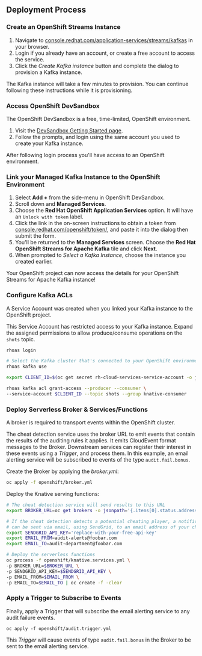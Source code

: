 ## Deployment Process

### Create an OpenShift Streams Instance

1. Navigate to [console.redhat.com/application-services/streams/kafkas](https://console.redhat.com/application-services/streams/kafkas) in your browser.
2. Login if you already have an account, or create a free account to access the service.
3. Click the *Create Kafka instance* button and complete the dialog to provision a Kafka instance.

The Kafka instance will take a few minutes to provision. You can continue following these instructions while it is provisioning.

### Access OpenShift DevSandbox

The OpenShift DevSandbox is a free, time-limited, OpenShift environment.

1. Visit the [DevSandbox Getting Started page](https://developers.redhat.com/developer-sandbox/get-started).
2. Follow the prompts, and login using the same account you used to create your Kafka instance.

After following login process you'll have access to an OpenShift environment.

### Link your Managed Kafka Instance to the OpenShift Environment

1. Select **Add +** from the side-menu in OpenShift DevSandbox.
1. Scroll down and **Managed Services**.
1. Choose the **Red Hat OpenShift Application Services** option. It will have an `Unlock with token` label.
1. Click the link in the on-screen instructions to obtain a token from [console.redhat.com/openshift/token/](https://console.redhat.com/openshift/token/), and paste it into the dialog then submit the form.
1. You'll be returned to the **Managed Services** screen. Choose the **Red Hat OpenShift Streams for Apache Kafka** tile and click **Next**.
1. When prompted to *Select a Kafka Instance*, choose the instance you created earlier.

Your OpenShift project can now access the details for your OpenShift Streams for Apache Kafka instance!

### Configure Kafka ACLs

A Service Account was created when you linked your Kafka instance to the OpenShift project.

This Service Account has restricted access to your Kafka instance. Expand the assigned permissions to allow produce/consume operations on the `shots` topic.

```bash
rhoas login

# Select the Kafka cluster that's connected to your OpenShift environment
rhoas kafka use

export CLIENT_ID=$(oc get secret rh-cloud-services-service-account -o jsonpath='{.data.client-id}' | base64 --decode)

rhoas kafka acl grant-access --producer --consumer \
--service-account $CLIENT_ID --topic shots --group knative-consumer
```

### Deploy Serverless Broker & Services/Functions

A broker is required to transport events within the OpenShift cluster.

The cheat detection service uses the broker URL to emit events that contain the
results of the auditing rules it applies. It emits CloudEvent format messages
to the Broker. Downstream services can register their interest in these events
using a *Trigger*, and process them. In this example, an email alerting service
will be subscribed to events of the type `audit.fail.bonus`. 

Create the Broker by applying the *broker.yml*:

```bash
oc apply -f openshift/broker.yml
```

Deploy the Knative serving functions:

```bash
# The cheat detection service will send results to this URL
export BROKER_URL=oc get brokers -o jsonpath='{.items[0].status.address.url}'

# If the cheat detection detects a potential cheating player, a notification
# can be sent via email, using SendGrid, to an email address of your choice
export SENDGRID_API_KEY='replace-with-your-free-api-key'
export EMAIL_FROM=audit-alerts@foobar.com
export EMAIL_TO=audit-department@foobar.com

# Deploy the serverless functions
oc process -f openshift/knative.services.yml \
-p BROKER_URL=$BROKER_URL \
-p SENDGRID_API_KEY=$SENDGRID_API_KEY \
-p EMAIL_FROM=$EMAIL_FROM \
-p EMAIL_TO=$EMAIL_TO | oc create -f -clear
```

### Apply a Trigger to Subscribe to Events

Finally, apply a Trigger that will subscribe the email alerting service to any
audit failure events.

```
oc apply -f openshift/audit.trigger.yml
```

This *Trigger* will cause events of type `audit.fail.bonus` in the Broker to be
sent to the email alerting service.
